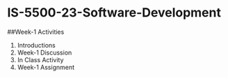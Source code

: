 # IS-5500-23-Software-Development

##Week-1 Activities 

<ol>
  <li> Introductions </li>
  <li> Week-1 Discussion </li>
  <li> In Class Activity </li>
  <li> Week-1 Assignment </li>
</ol>
